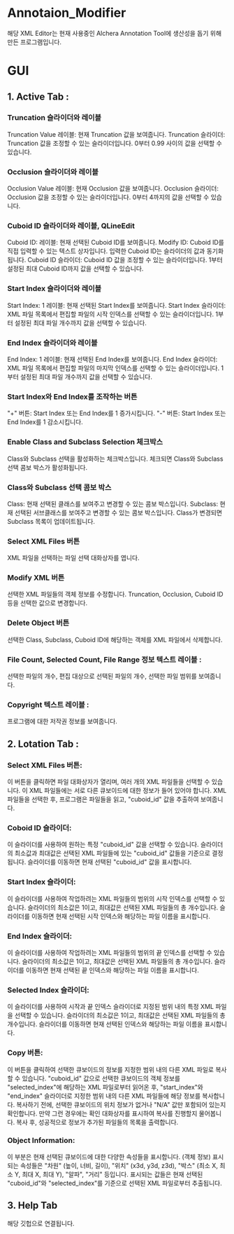 # Annotaion_Modifier
해당 XML Editor는 현재 사용중인 Alchera Annotation Tool에 생산성을 돕기 위해 만든 프로그램입니다.


# GUI

## 1. Active Tab : 

### Truncation 슬라이더와 레이블
Truncation Value 레이블: 현재 Truncation 값을 보여줍니다.
Truncation 슬라이더: Truncation 값을 조정할 수 있는 슬라이더입니다. 0부터 0.99 사이의 값을 선택할 수 있습니다.

### Occlusion 슬라이더와 레이블
Occlusion Value 레이블: 현재 Occlusion 값을 보여줍니다.
Occlusion 슬라이더: Occlusion 값을 조정할 수 있는 슬라이더입니다. 0부터 4까지의 값을 선택할 수 있습니다.

### Cuboid ID 슬라이더와 레이블, QLineEdit
Cuboid ID: 레이블: 현재 선택된 Cuboid ID를 보여줍니다.
Modify ID: Cuboid ID를 직접 입력할 수 있는 텍스트 상자입니다. 입력한 Cuboid ID는 슬라이더의 값과 동기화됩니다.
Cuboid ID 슬라이더: Cuboid ID 값을 조정할 수 있는 슬라이더입니다. 1부터 설정된 최대 Cuboid ID까지 값을 선택할 수 있습니다.

### Start Index 슬라이더와 레이블
Start Index: 1 레이블: 현재 선택된 Start Index를 보여줍니다.
Start Index 슬라이더: XML 파일 목록에서 편집할 파일의 시작 인덱스를 선택할 수 있는 슬라이더입니다. 1부터 설정된 최대 파일 개수까지 값을 선택할 수 있습니다.

### End Index 슬라이더와 레이블
End Index: 1 레이블: 현재 선택된 End Index를 보여줍니다.
End Index 슬라이더: XML 파일 목록에서 편집할 파일의 마지막 인덱스를 선택할 수 있는 슬라이더입니다. 1부터 설정된 최대 파일 개수까지 값을 선택할 수 있습니다.

### Start Index와 End Index를 조작하는 버튼
"+" 버튼: Start Index 또는 End Index를 1 증가시킵니다.
"-" 버튼: Start Index 또는 End Index를 1 감소시킵니다.

### Enable Class and Subclass Selection 체크박스
Class와 Subclass 선택을 활성화하는 체크박스입니다. 체크되면 Class와 Subclass 선택 콤보 박스가 활성화됩니다.

### Class와 Subclass 선택 콤보 박스
Class: 현재 선택된 클래스를 보여주고 변경할 수 있는 콤보 박스입니다.
Subclass: 현재 선택된 서브클래스를 보여주고 변경할 수 있는 콤보 박스입니다. Class가 변경되면 Subclass 목록이 업데이트됩니다.

### Select XML Files 버튼
XML 파일을 선택하는 파일 선택 대화상자를 엽니다.

### Modify XML 버튼
선택한 XML 파일들의 객체 정보를 수정합니다. Truncation, Occlusion, Cuboid ID 등을 선택한 값으로 변경합니다.

### Delete Object 버튼
선택한 Class, Subclass, Cuboid ID에 해당하는 객체를 XML 파일에서 삭제합니다.

### File Count, Selected Count, File Range 정보 텍스트 레이블 :
선택한 파일의 개수, 편집 대상으로 선택된 파일의 개수, 선택한 파일 범위를 보여줍니다.

### Copyright 텍스트 레이블 :
프로그램에 대한 저작권 정보를 보여줍니다.


## 2. Lotation Tab :

### Select XML Files 버튼:

이 버튼을 클릭하면 파일 대화상자가 열리며, 여러 개의 XML 파일들을 선택할 수 있습니다.
이 XML 파일들에는 서로 다른 큐보이드에 대한 정보가 들어 있어야 합니다.
XML 파일들을 선택한 후, 프로그램은 파일들을 읽고, "cuboid_id" 값을 추출하여 보여줍니다.

### Coboid ID 슬라이더:

이 슬라이더를 사용하여 원하는 특정 "cuboid_id" 값을 선택할 수 있습니다.
슬라이더의 최소값과 최대값은 선택된 XML 파일들에 있는 "cuboid_id" 값들을 기준으로 결정됩니다.
슬라이더를 이동하면 현재 선택된 "cuboid_id" 값을 표시합니다.


### Start Index 슬라이더:

이 슬라이더를 사용하여 작업하려는 XML 파일들의 범위의 시작 인덱스를 선택할 수 있습니다.
슬라이더의 최소값은 1이고, 최대값은 선택된 XML 파일들의 총 개수입니다.
슬라이더를 이동하면 현재 선택된 시작 인덱스와 해당하는 파일 이름을 표시합니다.

### End Index 슬라이더:

이 슬라이더를 사용하여 작업하려는 XML 파일들의 범위의 끝 인덱스를 선택할 수 있습니다.
슬라이더의 최소값은 1이고, 최대값은 선택된 XML 파일들의 총 개수입니다.
슬라이더를 이동하면 현재 선택된 끝 인덱스와 해당하는 파일 이름을 표시합니다.

### Selected Index 슬라이더:

이 슬라이더를 사용하여 시작과 끝 인덱스 슬라이더로 지정된 범위 내의 특정 XML 파일을 선택할 수 있습니다.
슬라이더의 최소값은 1이고, 최대값은 선택된 XML 파일들의 총 개수입니다.
슬라이더를 이동하면 현재 선택된 인덱스와 해당하는 파일 이름을 표시합니다.

### Copy 버튼:

이 버튼을 클릭하여 선택한 큐보이드의 정보를 지정한 범위 내의 다른 XML 파일로 복사할 수 있습니다.
"cuboid_id" 값으로 선택한 큐보이드의 객체 정보를 "selected_index"에 해당하는 XML 파일로부터 읽어온 후, "start_index"와 "end_index" 슬라이더로 지정한 범위 내의 다른 XML 파일들에 해당 정보를 복사합니다.
복사하기 전에, 선택한 큐보이드의 위치 정보가 없거나 "N/A" 값만 포함되어 있는지 확인합니다. 만약 그런 경우에는 확인 대화상자를 표시하여 복사를 진행할지 물어봅니다.
복사 후, 성공적으로 정보가 추가된 파일들의 목록을 출력합니다.

### Object Information:

이 부분은 현재 선택된 큐보이드에 대한 다양한 속성들을 표시합니다. (객체 정보)
표시되는 속성들은 "차원" (높이, 너비, 길이), "위치" (x3d, y3d, z3d), "박스" (최소 X, 최소 Y, 최대 X, 최대 Y), "알파", "거리" 등입니다.
표시되는 값들은 현재 선택된 "cuboid_id"와 "selected_index"를 기준으로 선택된 XML 파일로부터 추출됩니다.

## 3. Help Tab
해당 깃헙으로 연결됩니다.
